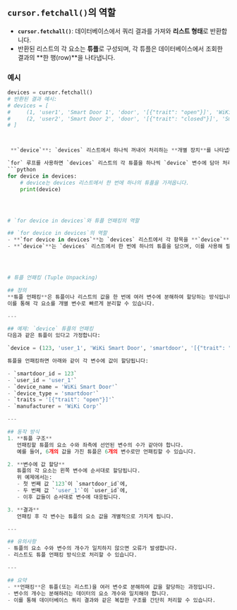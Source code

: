 

## `cursor.fetchall()`의 역할
- **`cursor.fetchall()`**: 데이터베이스에서 쿼리 결과를 가져와 **리스트 형태**로 반환합니다.
- 반환된 리스트의 각 요소는 **튜플**로 구성되며, 각 튜플은 데이터베이스에서 조회한 결과의 **한 행(row)**을 나타냅니다.



### 예시
```python
devices = cursor.fetchall()
# 반환된 결과 예시:
# devices = [
#     (1, 'user1', 'Smart Door 1', 'door', '[{"trait": "open"}]', 'WiKi Corp'),
#     (2, 'user2', 'Smart Door 2', 'door', '[{"trait": "closed"}]', 'Smart Co')
# ]



 **`device`**: `devices` 리스트에서 하나씩 꺼내어 처리하는 **개별 장치**를 나타냅니다.

`for` 루프를 사용하면 `devices` 리스트의 각 튜플을 하나씩 `device` 변수에 담아 처리할 수 있습니다:
```python
for device in devices:
    # device는 devices 리스트에서 한 번에 하나의 튜플을 가져옵니다.
    print(device)




# `for device in devices`와 튜플 언패킹의 역할

## `for device in devices`의 역할
- **`for device in devices`**는 `devices` 리스트에서 각 항목을 **`device`**라는 변수에 하나씩 할당하여 처리하는 반복문입니다.
- **`device`**는 `devices` 리스트에서 한 번에 하나의 튜플을 담으며, 이를 사용해 필요한 정보를 추출합니다.




# 튜플 언패킹 (Tuple Unpacking)

## 정의
**튜플 언패킹**은 튜플이나 리스트의 값을 한 번에 여러 변수에 분해하여 할당하는 방식입니다.  
이를 통해 각 요소를 개별 변수로 빠르게 분리할 수 있습니다.

---

## 예제: `device` 튜플의 언패킹
다음과 같은 튜플이 있다고 가정합니다:

`device = (123, 'user_1', 'WiKi Smart Door', 'smartdoor', '[{"trait": "open"}]', 'WiKi Corp')`

튜플을 언패킹하면 아래와 같이 각 변수에 값이 할당됩니다:

- `smartdoor_id = 123`
- `user_id = 'user_1'`
- `device_name = 'WiKi Smart Door'`
- `device_type = 'smartdoor'`
- `traits = '[{"trait": "open"}]'`
- `manufacturer = 'WiKi Corp'`

---

## 동작 방식
1. **튜플 구조**  
   언패킹할 튜플의 요소 수와 좌측에 선언된 변수의 수가 같아야 합니다.  
   예를 들어, 6개의 값을 가진 튜플은 6개의 변수로만 언패킹할 수 있습니다.

2. **변수에 값 할당**  
   튜플의 각 요소는 왼쪽 변수에 순서대로 할당됩니다.  
   위 예제에서는:
   - 첫 번째 값 `123`이 `smartdoor_id`에,
   - 두 번째 값 `'user_1'`이 `user_id`에,
   - 이후 값들이 순서대로 변수에 대응됩니다.

3. **결과**  
   언패킹 후 각 변수는 튜플의 요소 값을 개별적으로 가지게 됩니다.

---

## 유의사항
- 튜플의 요소 수와 변수의 개수가 일치하지 않으면 오류가 발생합니다.
- 리스트도 튜플 언패킹 방식으로 처리할 수 있습니다.

---

## 요약
- **언패킹**은 튜플(또는 리스트)을 여러 변수로 분해하여 값을 할당하는 과정입니다.
- 변수의 개수는 분해하려는 데이터의 요소 개수와 일치해야 합니다.
- 이를 통해 데이터베이스 쿼리 결과와 같은 복잡한 구조를 간단히 처리할 수 있습니다.



